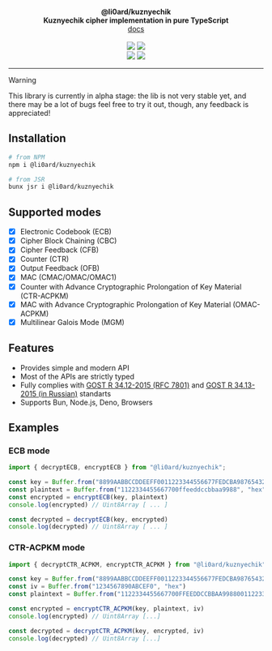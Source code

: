 <p align="center">
    <b>@li0ard/kuznyechik</b><br>
    <b>Kuznyechik cipher implementation in pure TypeScript</b>
    <br>
    <a href="https://li0ard.is-cool.dev/kuznyechik">docs</a>
    <br><br>
    <a href="https://github.com/li0ard/kuznyechik/actions/workflows/test.yml"><img src="https://github.com/li0ard/kuznyechik/actions/workflows/test.yml/badge.svg" /></a>
    <a href="https://github.com/li0ard/kuznyechik/blob/main/LICENSE"><img src="https://img.shields.io/github/license/li0ard/kuznyechik" /></a>
    <br>
    <a href="https://npmjs.com/package/@li0ard/kuznyechik"><img src="https://img.shields.io/npm/v/@li0ard/kuznyechik" /></a>
    <a href="https://jsr.io/@li0ard/kuznyechik"><img src="https://jsr.io/badges/@li0ard/kuznyechik" /></a>
    <br>
    <hr>
</p>

> [!WARNING]
> This library is currently in alpha stage: the lib is not very stable yet, and there may be a lot of bugs
> feel free to try it out, though, any feedback is appreciated!

## Installation

```bash
# from NPM
npm i @li0ard/kuznyechik

# from JSR
bunx jsr i @li0ard/kuznyechik
```

## Supported modes
- [x] Electronic Codebook (ECB)
- [x] Cipher Block Chaining (CBC)
- [x] Cipher Feedback (CFB)
- [x] Counter (CTR)
- [x] Output Feedback (OFB)
- [x] MAC (CMAC/OMAC/OMAC1)
- [x] Counter with Advance Cryptographic Prolongation of Key Material (CTR-ACPKM)
- [x] MAC with Advance Cryptographic Prolongation of Key Material (OMAC-ACPKM)
- [x] Multilinear Galois Mode (MGM)

## Features
- Provides simple and modern API
- Most of the APIs are strictly typed
- Fully complies with [GOST R 34.12-2015 (RFC 7801)](https://datatracker.ietf.org/doc/html/rfc7801) and [GOST R 34.13-2015 (in Russian)](https://tc26.ru/standard/gost/GOST_R_3413-2015.pdf) standarts
- Supports Bun, Node.js, Deno, Browsers

## Examples
### ECB mode
```ts
import { decryptECB, encryptECB } from "@li0ard/kuznyechik";

const key = Buffer.from("8899AABBCCDDEEFF0011223344556677FEDCBA98765432100123456789ABCDEF", "hex")
const plaintext = Buffer.from("1122334455667700ffeeddccbbaa9988", "hex")
const encrypted = encryptECB(key, plaintext)
console.log(encrypted) // Uint8Array [ ... ]

const decrypted = decryptECB(key, encrypted)
console.log(decrypted) // Uint8Array [ ... ]
```

### CTR-ACPKM mode
```ts
import { decryptCTR_ACPKM, encryptCTR_ACPKM } from "@li0ard/kuznyechik"

const key = Buffer.from("8899AABBCCDDEEFF0011223344556677FEDCBA98765432100123456789ABCDEF", "hex")
const iv = Buffer.from("1234567890ABCEF0", "hex")
const plaintext = Buffer.from("1122334455667700FFEEDDCCBBAA998800112233445566778899AABBCCEEFF0A112233445566778899AABBCCEEFF0A002233445566778899AABBCCEEFF0A001133445566778899AABBCCEEFF0A001122445566778899AABBCCEEFF0A001122335566778899AABBCCEEFF0A0011223344", "hex")

const encrypted = encryptCTR_ACPKM(key, plaintext, iv)
console.log(encrypted) // Uint8Array [...]

const decrypted = decryptCTR_ACPKM(key, encrypted, iv)
console.log(decrypted) // Uint8Array [...]
```